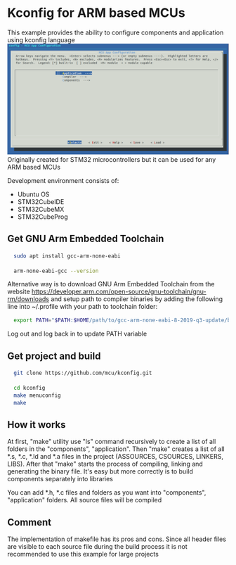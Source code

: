 # Kconfig for ARM based MCUs

This example provides the ability to configure components and application
using kconfig language
![](documents/screenshots/0Menuconfig.png)
Originally created for STM32 microcontrollers but it can be used for any ARM
based MCUs

Development environment consists of:
 * Ubuntu OS
 * STM32CubeIDE
 * STM32CubeMX
 * STM32CubeProg

## Get GNU Arm Embedded Toolchain

```bash
  sudo apt install gcc-arm-none-eabi

  arm-none-eabi-gcc --version
```

Alternative way is to download GNU Arm Embedded Toolchain from the
website https://developer.arm.com/open-source/gnu-toolchain/gnu-rm/downloads
and setup path to compiler binaries by adding the following line
into ~/.profile with your path to toolchain folder:

```bash
  export PATH="$PATH:$HOME/path/to/gcc-arm-none-eabi-8-2019-q3-update/bin"
```

Log out and log back in to update PATH variable

## Get project and build

```bash
  git clone https://github.com/mcu/kconfig.git

  cd kconfig
  make menuconfig
  make
```

## How it works

At first, "make" utility use "ls" command recursively to create a list of all
folders in the "components", "application". Then "make" creates a list of all
*.s, *.c, *.ld and *.a files in the project (ASSOURCES, CSOURCES, LINKERS, LIBS).
After that "make" starts the process of compiling, linking and generating the
binary file. It's easy but more correctly is to build components separately into
libraries

You can add *.h, *.c files and folders as you want into "components",
"application" folders. All source files will be compiled

## Comment

The implementation of makefile has its pros and cons. Since all header files
are visible to each source file during the build process it is not recommended
to use this example for large projects
